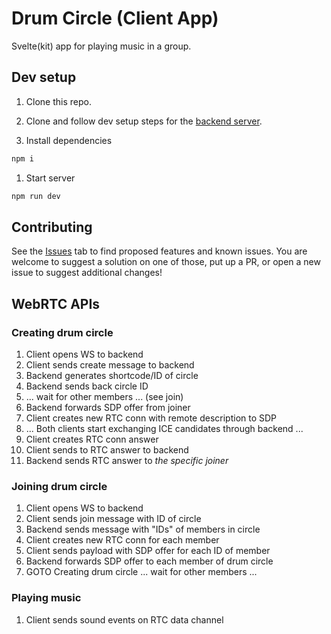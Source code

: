 # Drum Circle (Client App)

Svelte(kit) app for playing music in a group.

## Dev setup

1. Clone this repo.

1. Clone and follow dev setup steps for the [backend server](https://github.com/jackrr/drum-circle-serverhttps://github.com/jackrr/drum-circle-server).

1. Install dependencies
```bash
npm i
```

1. Start server
```bash
npm run dev
```


## Contributing

See the [Issues](https://github.com/jackrr/drum-circle-app/issues) tab
to find proposed features and known issues. You are welcome to suggest
a solution on one of those, put up a PR, or open a new issue to
suggest additional changes!

## WebRTC APIs

### Creating drum circle

1. Client opens WS to backend
1. Client sends create message to backend
1. Backend generates shortcode/ID of circle
1. Backend sends back circle ID
1. ... wait for other members ... (see join)
1. Backend forwards SDP offer from joiner
1. Client creates new RTC conn with remote description to SDP
1. ... Both clients start exchanging ICE candidates through backend ...
1. Client creates RTC conn answer
1. Client sends to RTC answer to backend
1. Backend sends RTC answer to _the specific joiner_

### Joining drum circle

1. Client opens WS to backend
1. Client sends join message with ID of circle
1. Backend sends message with "IDs" of members in circle
1. Client creates new RTC conn for each member
1. Client sends payload with SDP offer for each ID of member
1. Backend forwards SDP offer to each member of drum circle
1. GOTO Creating drum circle ... wait for other members ...

### Playing music

1. Client sends sound events on RTC data channel
